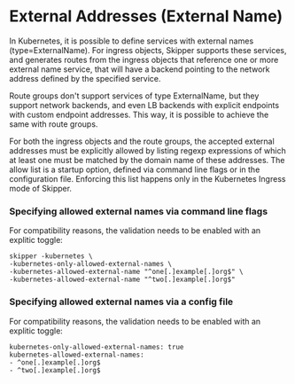 # External Addresses (External Name)

In Kubernetes, it is possible to define services with external names (type=ExternalName). For ingress objects,
Skipper supports these services, and generates routes from the ingress objects that reference one or more
external name service, that will have a backend pointing to the network address defined by the specified
service.

Route groups don't support services of type ExternalName, but they support network backends, and even LB
backends with explicit endpoints with custom endpoint addresses. This way, it is possible to achieve the same
with route groups.

For both the ingress objects and the route groups, the accepted external addresses must be explicitly allowed by
listing regexp expressions of which at least one must be matched by the domain name of these addresses. The
allow list is a startup option, defined via command line flags or in the configuration file. Enforcing this
list happens only in the Kubernetes Ingress mode of Skipper.

### Specifying allowed external names via command line flags

For compatibility reasons, the validation needs to be enabled with an explitic toggle:

```
skipper -kubernetes \
-kubernetes-only-allowed-external-names \
-kubernetes-allowed-external-name "^one[.]example[.]org$" \
-kubernetes-allowed-external-name "^two[.]example[.]org$"
```

### Specifying allowed external names via a config file

For compatibility reasons, the validation needs to be enabled with an explitic toggle:

```
kubernetes-only-allowed-external-names: true
kubernetes-allowed-external-names:
- ^one[.]example[.]org$
- ^two[.]example[.]org$
```
